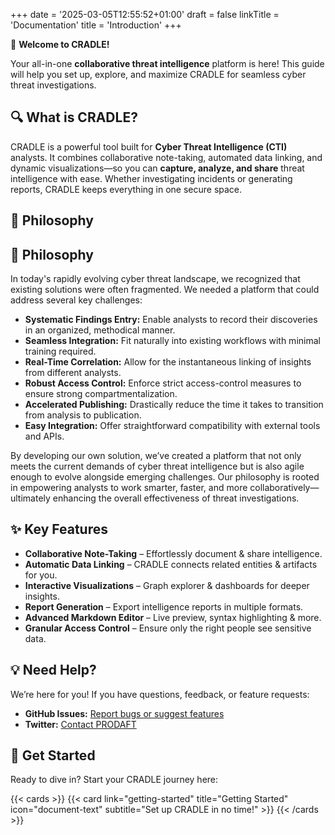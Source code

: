 +++
date = '2025-03-05T12:55:52+01:00'
draft = false
linkTitle = 'Documentation'
title = 'Introduction'
+++

🚀 **Welcome to CRADLE!**

Your all-in-one **collaborative threat intelligence** platform is here! This guide will help you set up, explore, and maximize CRADLE for seamless cyber threat investigations.

## 🔍 What is CRADLE?

CRADLE is a powerful tool built for **Cyber Threat Intelligence (CTI)** analysts. It combines collaborative note-taking, automated data linking, and dynamic visualizations—so you can **capture, analyze, and share** threat intelligence with ease. Whether investigating incidents or generating reports, CRADLE keeps everything in one secure space.


## 📜 Philosophy

## 📜 Philosophy

In today's rapidly evolving cyber threat landscape, we recognized that existing solutions were often fragmented. We needed a platform that could address several key challenges:

- **Systematic Findings Entry:** Enable analysts to record their discoveries in an organized, methodical manner.
- **Seamless Integration:** Fit naturally into existing workflows with minimal training required.
- **Real-Time Correlation:** Allow for the instantaneous linking of insights from different analysts.
- **Robust Access Control:** Enforce strict access-control measures to ensure strong compartmentalization.
- **Accelerated Publishing:** Drastically reduce the time it takes to transition from analysis to publication.
- **Easy Integration:** Offer straightforward compatibility with external tools and APIs.

By developing our own solution, we’ve created a platform that not only meets the current demands of cyber threat intelligence but is also agile enough to evolve alongside emerging challenges. Our philosophy is rooted in empowering analysts to work smarter, faster, and more collaboratively—ultimately enhancing the overall effectiveness of threat investigations.

## ✨ Key Features

-  **Collaborative Note-Taking** – Effortlessly document & share intelligence.
-  **Automatic Data Linking** – CRADLE connects related entities & artifacts for you.
-  **Interactive Visualizations** – Graph explorer & dashboards for deeper insights.
-  **Report Generation** – Export intelligence reports in multiple formats.
-  **Advanced Markdown Editor** – Live preview, syntax highlighting & more.
-  **Granular Access Control** – Ensure only the right people see sensitive data.

## 💡 Need Help?

We’re here for you! If you have questions, feedback, or feature requests:

-  **GitHub Issues:** [Report bugs or suggest features](https://github.com/prodaft/cradle/issues/new)
-  **Twitter:** [Contact PRODAFT](https://twitter.com/prodaft)

## 🚀 Get Started

Ready to dive in? Start your CRADLE journey here:

{{< cards >}}
{{< card link="getting-started" title="Getting Started" icon="document-text" subtitle="Set up CRADLE in no time!" >}}
{{< /cards >}}
